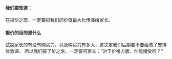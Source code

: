 #### 我们要知道：
在报价之前，一定要把我们的价值最大化传递给家长。

#### 报价的目的是什么
试探家长的有没有购买力，以及购买力有多大，这决定我们后期要不要给孩子安排体验课。   所以我们报了价之后，一定要问家长：“对于价格方面，你能接受吗？”